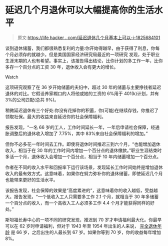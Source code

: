 # 延迟几个月退休可以大幅提高你的生活水平

> 原文:[https://life hacker . com/延迟退休几个月基本上可以-i-1825684101](https://lifehacker.com/delaying-retirement-by-a-few-months-can-substantially-i-1825684101)

谈到退休储蓄，我们都很熟悉复利的力量:你开始得越早，由于获得了利息，你每个月必须存的就越少。但是美国国家经济研究局最近的一项研究 发现，处于职业生涯末期的人也有希望。事实上，该报告得出结论，比你计划的多工作一年，比你多存一个百分点的工资 30 年，退休收入会有更大的增长。

Watch

这项研究观察了在 36 岁开始储蓄的夫妇中，超过 30 年的储蓄与主要挣钱者延迟退休的对比。它假设养家糊口的人将他或她的工资的 6%用于 401(k)计划，并有 3%的公司匹配(总共 9%)。

稍微延迟退休有三个好处:你没有花掉你的积蓄，你(可能)在继续存钱，你推迟了领取社保。最大的收益来自延迟你的社会保障福利。

报告发现，“一名 66 岁的工人，工作时间延长一年，一年后申请社会保障，经通胀调整后的退休收入增加了 7.75%，其中 83%来自社会保障福利的增加。”

但你不必多花一年时间去工作。即使将退休时间推迟三到六个月，“也能增加退休收入，相当于在 30 年的工作时间内增加一个百分点的退休缴款。”职业生涯结束时多活一个月，退休收入会增加一个百分点，相当于 10 年内储蓄增加一个百分点。

作者在不同的收入水平和回报率下运行该场景，发现延长工作时间始终是增加退休收入的最有效方式。这意味着，如果你在努力弥补你的退休储蓄，即使延迟几个月也能带来更好的生活水平。

该报告发现，社会保障的效果是“高度累进的”，这意味着你的收入越低，受益越大。报告发现，“一个低收入工人只需要多工作 2.1 个月，就相当于 30 年多储蓄一个百分点的收入，而一个高收入工人必须多工作 4.4 个月才能获得同样的好处。”

斯坦福长寿中心的一项不同的研究发现，推迟到 70 岁才申请福利最大化。你最早可以在 62 岁时申请福利，但对于 1943 年至 1954 年出生的人来说， [完全退休年龄](https://www.ssa.gov/planners/retire/1943.html) 是 66 岁，之后出生的人最长到 67 岁。如果你等到 70 岁，你的收益每年增加 8%。